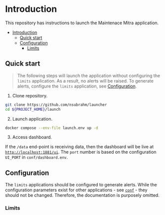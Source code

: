 # Introduction

This repository has instructions to launch the Maintenace Mitra application.

- [Introduction](#introduction)
  - [Quick start](#quick-start)
  - [Configuration](#configuration)
    - [Limits](#limits)

## Quick start

> The following steps will launch the application without configuring the `limits` application. As a result, no alerts will be raised. To generate alerts, configure the `limits` application, see [Configuration](#configuration).

1. Clone repository.

```bash
git clone https://github.com/nsubrahm/launcher
cd ${PROJECT_HOME}/launch
```

2. Launch application.

```bash
docker compose --env-file launch.env up -d
```

3. Access dashboard.

If the `/data` end-point is receiving data, then the dashboard will be live at [`http://localhost:1881/ui`](http://localhost:1881/ui). The `port` number is based on the configuration `UI_PORT` in `conf/dashboard.env`.

## Configuration

The `limits` applications should be configured to generate alerts. While the configuration parameters exist for other applications - see [`conf`](./launch/conf/) - they should not be changed. Therefore, the documentation is purposely omitted.

### Limits
